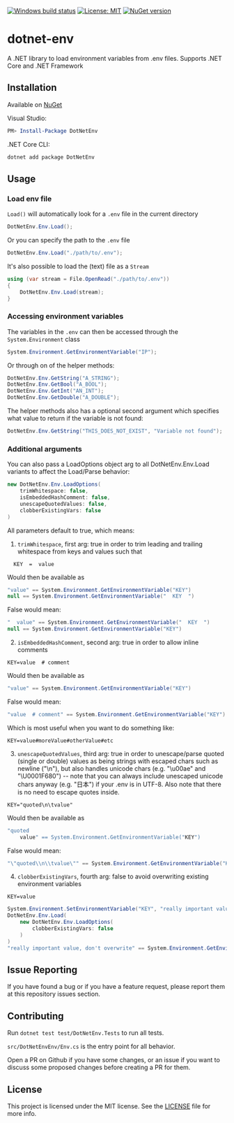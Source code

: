 [![Windows build status](https://ci.appveyor.com/api/projects/status/github/tonerdo/dotnet-env?branch=master&svg=true)](https://ci.appveyor.com/project/tonerdo/dotnet-env)
[![License: MIT](https://img.shields.io/badge/License-MIT-yellow.svg)](LICENSE)
[![NuGet version](https://badge.fury.io/nu/DotNetEnv.svg)](https://www.nuget.org/packages/DotNetEnv)
# dotnet-env

A .NET library to load environment variables from .env files. Supports .NET Core and .NET Framework

## Installation

Available on [NuGet](https://www.nuget.org/packages/DotNetEnv/)

Visual Studio:

```powershell
PM> Install-Package DotNetEnv
```

.NET Core CLI:

```bash
dotnet add package DotNetEnv
```

## Usage

### Load env file

`Load()` will automatically look for a `.env` file in the current directory
```csharp
DotNetEnv.Env.Load();
```

Or you can specify the path to the `.env` file
```csharp
DotNetEnv.Env.Load("./path/to/.env");
```

It's also possible to load the (text) file as a `Stream`

```csharp
using (var stream = File.OpenRead("./path/to/.env"))
{
    DotNetEnv.Env.Load(stream);
}
```

### Accessing environment variables

The variables in the `.env` can then be accessed through the `System.Environment` class

```csharp
System.Environment.GetEnvironmentVariable("IP");
```

Or through on of the helper methods:

```csharp
DotNetEnv.Env.GetString("A_STRING");
DotNetEnv.Env.GetBool("A_BOOL");
DotNetEnv.Env.GetInt("AN_INT");
DotNetEnv.Env.GetDouble("A_DOUBLE");
```

The helper methods also has a optional second argument which specifies what value to return if the variable is not found:

```csharp
DotNetEnv.Env.GetString("THIS_DOES_NOT_EXIST", "Variable not found");
```

### Additional arguments

You can also pass a LoadOptions object arg to all DotNetEnv.Env.Load variants to affect the Load/Parse behavior:

```csharp
new DotNetEnv.Env.LoadOptions(
    trimWhitespace: false,
    isEmbeddedHashComment: false,
    unescapeQuotedValues: false,
    clobberExistingVars: false
)
```

All parameters default to true, which means:

1. `trimWhitespace`, first arg: true in order to trim
 leading and trailing whitespace from keys and values such that

```env
  KEY  =  value
```

Would then be available as
```csharp
"value" == System.Environment.GetEnvironmentVariable("KEY")
null == System.Environment.GetEnvironmentVariable("  KEY  ")
```

False would mean:
```csharp
"  value" == System.Environment.GetEnvironmentVariable("  KEY  ")
null == System.Environment.GetEnvironmentVariable("KEY")
```

2. `isEmbeddedHashComment`, second arg: true in order to allow inline comments

```env
KEY=value  # comment
```

Would then be available as
```csharp
"value" == System.Environment.GetEnvironmentVariable("KEY")
```

False would mean:
```csharp
"value  # comment" == System.Environment.GetEnvironmentVariable("KEY")
```

Which is most useful when you want to do something like:
```env
KEY=value#moreValue#otherValue#etc
```

3. `unescapeQuotedValues`, third arg: true in order to unescape/parse
 quoted (single or double) values as being strings with escaped chars
 such as newline ("\n"), but also handles unicode chars
 (e.g. "\u00ae" and "\U0001F680") -- note that you can always include
 unescaped unicode chars anyway (e.g. "日本") if your .env is in UTF-8.
 Also note that there is no need to escape quotes inside.

```env
KEY="quoted\n\tvalue"
```

Would then be available as
```csharp
"quoted
    value" == System.Environment.GetEnvironmentVariable("KEY")
```

False would mean:
```csharp
"\"quoted\\n\\tvalue\"" == System.Environment.GetEnvironmentVariable("KEY")
```

4. `clobberExistingVars`, fourth arg: false to avoid overwriting existing environment variables

```env
KEY=value
```

```csharp
System.Environment.SetEnvironmentVariable("KEY", "really important value, don't overwrite");
DotNetEnv.Env.Load(
    new DotNetEnv.Env.LoadOptions(
        clobberExistingVars: false
    )
)
"really important value, don't overwrite" == System.Environment.GetEnvironmentVariable("KEY")  // not "value" from the .env file
```

## Issue Reporting

If you have found a bug or if you have a feature request, please report them at this repository issues section.

## Contributing

Run `dotnet test test/DotNetEnv.Tests` to run all tests.

`src/DotNetEnvEnv/Env.cs` is the entry point for all behavior.

Open a PR on Github if you have some changes, or an issue if you want to discuss some proposed changes before creating a PR for them.

## License

This project is licensed under the MIT license. See the [LICENSE](LICENSE) file for more info.
